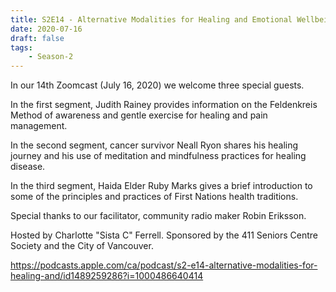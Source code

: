 ```yaml
---
title: S2E14 - Alternative Modalities for Healing and Emotional Wellbeing
date: 2020-07-16
draft: false
tags:
    - Season-2
---
```


In our 14th Zoomcast (July 16, 2020) we welcome three special guests.

In the first segment, Judith Rainey provides information on the Feldenkreis Method of awareness and gentle exercise for healing and pain management.

In the second segment, cancer survivor Neall Ryon shares his healing journey and his use of meditation and mindfulness practices for healing disease.

In the third segment, Haida Elder Ruby Marks gives a brief introduction to some of the principles and practices of First Nations health traditions.

Special thanks to our facilitator, community radio maker Robin Eriksson.

Hosted by Charlotte "Sista C" Ferrell. Sponsored by the 411 Seniors Centre Society and the City of Vancouver.

https://podcasts.apple.com/ca/podcast/s2-e14-alternative-modalities-for-healing-and/id1489259286?i=1000486640414
